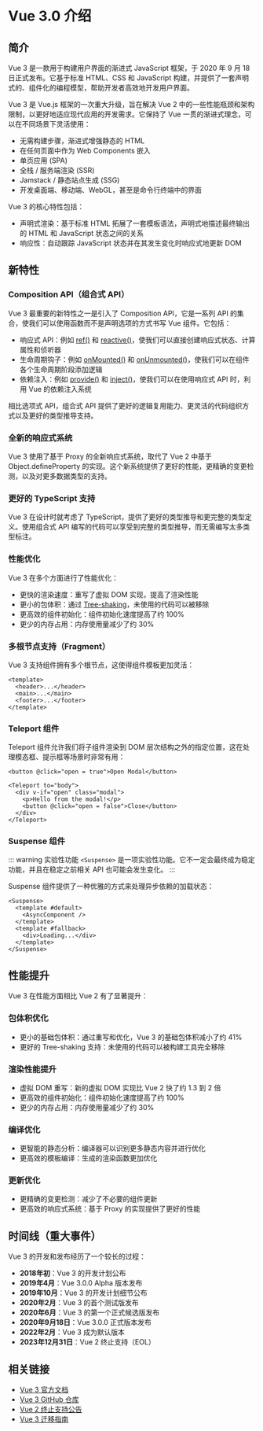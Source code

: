 # Vue 3.0 介绍

## 简介

Vue 3 是一款用于构建用户界面的渐进式 JavaScript 框架，于 2020 年 9 月 18 日正式发布。它基于标准 HTML、CSS 和 JavaScript 构建，并提供了一套声明式的、组件化的编程模型，帮助开发者高效地开发用户界面。

Vue 3 是 Vue.js 框架的一次重大升级，旨在解决 Vue 2 中的一些性能瓶颈和架构限制，以更好地适应现代应用的开发需求。它保持了 Vue 一贯的渐进式理念，可以在不同场景下灵活使用：

- 无需构建步骤，渐进式增强静态的 HTML
- 在任何页面中作为 Web Components 嵌入
- 单页应用 (SPA)
- 全栈 / 服务端渲染 (SSR)
- Jamstack / 静态站点生成 (SSG)
- 开发桌面端、移动端、WebGL，甚至是命令行终端中的界面

Vue 3 的核心特性包括：

- 声明式渲染：基于标准 HTML 拓展了一套模板语法，声明式地描述最终输出的 HTML 和 JavaScript 状态之间的关系
- 响应性：自动跟踪 JavaScript 状态并在其发生变化时响应式地更新 DOM

## 新特性

### Composition API（组合式 API）

Vue 3 最重要的新特性之一是引入了 Composition API，它是一系列 API 的集合，使我们可以使用函数而不是声明选项的方式书写 Vue 组件。它包括：

- 响应式 API：例如 [ref()](https://cn.vuejs.org/api/reactivity-core.html#ref) 和 [reactive()](https://cn.vuejs.org/api/reactivity-core.html#reactive)，使我们可以直接创建响应式状态、计算属性和侦听器
- 生命周期钩子：例如 [onMounted()](https://cn.vuejs.org/api/composition-api-lifecycle.html#onmounted) 和 [onUnmounted()](https://cn.vuejs.org/api/composition-api-lifecycle.html#onunmounted)，使我们可以在组件各个生命周期阶段添加逻辑
- 依赖注入：例如 [provide()](https://cn.vuejs.org/api/composition-api-dependency-injection.html#provide) 和 [inject()](https://cn.vuejs.org/api/composition-api-dependency-injection.html#inject)，使我们可以在使用响应式 API 时，利用 Vue 的依赖注入系统

相比选项式 API，组合式 API 提供了更好的逻辑复用能力、更灵活的代码组织方式以及更好的类型推导支持。

### 全新的响应式系统

Vue 3 使用了基于 Proxy 的全新响应式系统，取代了 Vue 2 中基于 Object.defineProperty 的实现。这个新系统提供了更好的性能，更精确的变更检测，以及对更多数据类型的支持。

### 更好的 TypeScript 支持

Vue 3 在设计时就考虑了 TypeScript，提供了更好的类型推导和更完整的类型定义。使用组合式 API 编写的代码可以享受到完整的类型推导，而无需编写太多类型标注。

### 性能优化

Vue 3 在多个方面进行了性能优化：

- 更快的渲染速度：重写了虚拟 DOM 实现，提高了渲染性能
- 更小的包体积：通过 [Tree-shaking](https://cn.vuejs.org/guide/best-practices/performance.html#bundle-size-and-tree-shaking)，未使用的代码可以被移除
- 更高效的组件初始化：组件初始化速度提高了约 100%
- 更少的内存占用：内存使用量减少了约 30%

### 多根节点支持（Fragment）

Vue 3 支持组件拥有多个根节点，这使得组件模板更加灵活：

```vue
<template>
  <header>...</header>
  <main>...</main>
  <footer>...</footer>
</template>
```

### Teleport 组件

Teleport 组件允许我们将子组件渲染到 DOM 层次结构之外的指定位置，这在处理模态框、提示框等场景时非常有用：

```vue
<button @click="open = true">Open Modal</button>

<Teleport to="body">
  <div v-if="open" class="modal">
    <p>Hello from the modal!</p>
    <button @click="open = false">Close</button>
  </div>
</Teleport>
```

### Suspense 组件

::: warning 实验性功能
`<Suspense>` 是一项实验性功能。它不一定会最终成为稳定功能，并且在稳定之前相关 API 也可能会发生变化。
:::

Suspense 组件提供了一种优雅的方式来处理异步依赖的加载状态：

```vue
<Suspense>
  <template #default>
    <AsyncComponent />
  </template>
  <template #fallback>
    <div>Loading...</div>
  </template>
</Suspense>
```

## 性能提升

Vue 3 在性能方面相比 Vue 2 有了显著提升：

### 包体积优化

- 更小的基础包体积：通过重写和优化，Vue 3 的基础包体积减小了约 41%
- 更好的 Tree-shaking 支持：未使用的代码可以被构建工具完全移除

### 渲染性能提升

- 虚拟 DOM 重写：新的虚拟 DOM 实现比 Vue 2 快了约 1.3 到 2 倍
- 更高效的组件初始化：组件初始化速度提高了约 100%
- 更少的内存占用：内存使用量减少了约 30%

### 编译优化

- 更智能的静态分析：编译器可以识别更多静态内容并进行优化
- 更高效的模板编译：生成的渲染函数更加优化

### 更新优化

- 更精确的变更检测：减少了不必要的组件更新
- 更高效的响应式系统：基于 Proxy 的实现提供了更好的性能

## 时间线（重大事件）

Vue 3 的开发和发布经历了一个较长的过程：

- **2018年初**：Vue 3 的开发计划公布
- **2019年4月**：Vue 3.0.0 Alpha 版本发布
- **2019年10月**：Vue 3 的开发计划细节公布
- **2020年2月**：Vue 3 的首个测试版发布
- **2020年6月**：Vue 3 的第一个正式候选版发布
- **2020年9月18日**：Vue 3.0.0 正式版本发布
- **2022年2月**：Vue 3 成为默认版本
- **2023年12月31日**：Vue 2 终止支持（EOL）

## 相关链接

- [Vue 3 官方文档](https://cn.vuejs.org/)
- [Vue 3 GitHub 仓库](https://github.com/vuejs/core)
- [Vue 2 终止支持公告](https://v2.cn.vuejs.org/eol/)
- [Vue 3 迁移指南](https://v3-migration.vuejs.org/zh/)
